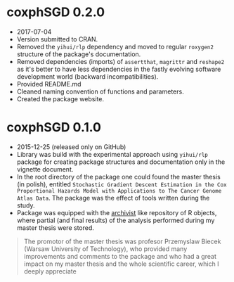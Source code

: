 coxphSGD 0.2.0
==============

- 2017-07-04
- Version submitted to CRAN.
- Removed the `yihui/rlp` dependency and moved to regular `roxygen2` structure of the package's documentation.
- Removed dependencies (imports) of `assertthat`, `magrittr` and `reshape2` as it's better to have less dependencies in the
fastly evolving software development world (backward incompatibilities).
- Provided README.md
- Cleaned naming convention of functions and parameters.
- Created the package website.

coxphSGD 0.1.0
==============

- 2015-12-25 (released only on GitHub)
- Library was build with the experimental approach using `yihui/rlp` package
for creating package structures and documentation only in the vignette document.
- In the root directory of the package one could found the master thesis (in polish), 
entitled `Stochastic Gradient Descent Estimation in the Cox Proportional Hazards Model with
Applications to The Cancer Genome Atlas Data`. The package was the effect of tools written during
the study.
- Package was equipped with the [archivist](https://github.com/pbiecek/archivist) like
repository of R objects, where partial (and final results) of the analysis performed during
my master thesis were stored.

> The promotor of the master thesis was profesor Przemyslaw Biecek (Warsaw University of Technology), who provided many improvements and comments to the package and who had a great impact on my master thesis and the whole scientific career, which I deeply appreciate
